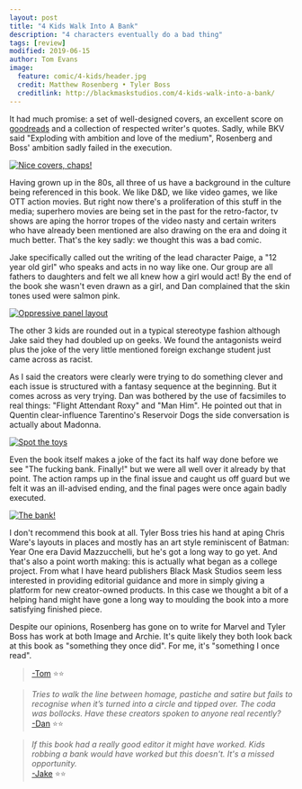 ```yaml
---
layout: post
title: "4 Kids Walk Into A Bank"
description: "4 characters eventually do a bad thing"
tags: [review]
modified: 2019-06-15
author: Tom Evans
image:
  feature: comic/4-kids/header.jpg
  credit: Matthew Rosenberg • Tyler Boss
  creditlink: http://blackmaskstudios.com/4-kids-walk-into-a-bank/
---
```

It had much promise: a set of well-designed covers, an excellent score on [goodreads](https://www.goodreads.com/book/show/36260018-4-kids-walk-into-a-bank?from_search=true) and a collection of respected writer's quotes. Sadly, while BKV said "Exploding with ambition and love of the medium", Rosenberg and Boss' ambition sadly failed in the execution.

[![Nice covers, chaps!]({{site.url}}/images/comic/4-kids/4kids01.jpg)]({{site.url}}/images/comic/4-kids/4kids01.jpg)

Having grown up in the 80s, all three of us have a background in the culture being referenced in this book. We like D&D, we like video games, we like OTT action movies. But right now there's a proliferation of this stuff in the media; superhero movies are being set in the past for the retro-factor, tv shows are aping the horror tropes of the video nasty and certain writers who have already been mentioned are also drawing on the era and doing it much better. That's the key sadly: we thought this was a bad comic.

Jake specifically called out the writing of the lead character Paige, a "12 year old girl" who speaks and acts in no way like one. Our group are all fathers to daughters and felt we all knew how a girl would act! By the end of the book she wasn't even drawn as a girl, and Dan complained that the skin tones used were salmon pink.

[![Oppressive panel layout]({{site.url}}/images/comic/4-kids/4kids02.jpg)]({{site.url}}/images/comic/4-kids/4kids02.jpg)

The other 3 kids are rounded out in a typical stereotype fashion although Jake said they had doubled up on geeks. We found the antagonists weird plus the joke of the very little mentioned foreign exchange student just came across as racist.

As I said the creators were clearly were trying to do something clever and each issue is structured with a fantasy sequence at the beginning. But it comes across as very trying. Dan was bothered by the use of facsimiles to real things: "Flight Attendant Roxy" and "Man Him". He pointed out that in Quentin clear-influence Tarentino's Reservoir Dogs the side conversation is actually about Madonna.

[![Spot the toys]({{site.url}}/images/comic/4-kids/4kids03.jpg)]({{site.url}}/images/comic/4-kids/4kids03.jpg)

Even the book itself makes a joke of the fact its half way done before we see "The fucking bank. Finally!" but we were all well over it already by that point. The action ramps up in the final issue and caught us off guard but we felt it was an ill-advised ending, and the final pages were once again badly executed.

[![The bank!]({{site.url}}/images/comic/4-kids/4kids04.jpg)]({{site.url}}/images/comic/4-kids/4kids04.jpg)

I don't recommend this book at all. Tyler Boss tries his hand at aping Chris Ware's layouts in places and mostly has an art style reminiscent of Batman: Year One era David Mazzucchelli, but he's got a long way to go yet. And that's also a point worth making: this is actually what began as a college project. From what I have heard publishers Black Mask Studios seem less interested in providing editorial guidance and more in simply giving a platform for new creator-owned products. In this case we thought a bit of a helping hand might have gone a long way to moulding the book into a more satisfying finished piece.

Despite our opinions, Rosenberg has gone on to write for Marvel and Tyler Boss has work at both Image and Archie. It's quite likely they both look back at this book as "something they once did". For me, it's "something I once read".

>[-Tom](http://twitter.com/tomwe) ⭐⭐

<!-- -->

>*Tries to walk the line between homage, pastiche and satire but fails to recognise when it’s turned into a circle and tipped over. The coda was bollocks. Have these creators spoken to anyone real recently?*<br>
> [-Dan](http://twitter.com/dandineen) ⭐⭐

<!-- -->

>*If this book had a really good editor it might have worked. Kids robbing a bank would have worked but this doesn't. It's a missed opportunity.* <br>
>[-Jake](http://twitter.com/tygertale) ⭐⭐
